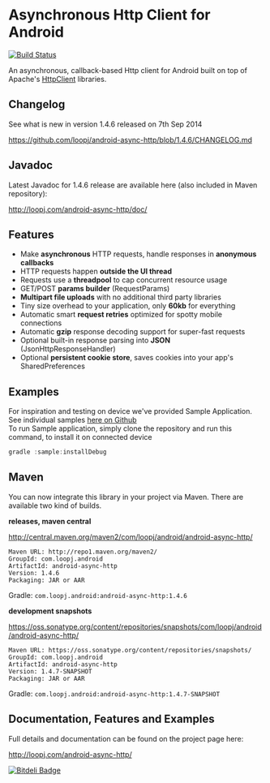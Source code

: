 Asynchronous Http Client for Android
====================================
[![Build Status](https://travis-ci.org/loopj/android-async-http.png?branch=master)](https://travis-ci.org/loopj/android-async-http)

An asynchronous, callback-based Http client for Android built on top of Apache's [HttpClient](http://hc.apache.org/httpcomponents-client-ga/) libraries.

Changelog
---------

See what is new in version 1.4.6 released on 7th Sep 2014

https://github.com/loopj/android-async-http/blob/1.4.6/CHANGELOG.md

Javadoc
-------

Latest Javadoc for 1.4.6 release are available here (also included in Maven repository):

http://loopj.com/android-async-http/doc/

Features
--------
- Make **asynchronous** HTTP requests, handle responses in **anonymous callbacks**
- HTTP requests happen **outside the UI thread**
- Requests use a **threadpool** to cap concurrent resource usage
- GET/POST **params builder** (RequestParams)
- **Multipart file uploads** with no additional third party libraries
- Tiny size overhead to your application, only **60kb** for everything
- Automatic smart **request retries** optimized for spotty mobile connections
- Automatic **gzip** response decoding support for super-fast requests
- Optional built-in response parsing into **JSON** (JsonHttpResponseHandler)
- Optional **persistent cookie store**, saves cookies into your app's SharedPreferences

Examples
--------

For inspiration and testing on device we've provided Sample Application.  
See individual samples [here on Github](https://github.com/loopj/android-async-http/tree/1.4.6/sample/src/main/java/com/loopj/android/http/sample)  
To run Sample application, simply clone the repository and run this command, to install it on connected device  

```java
gradle :sample:installDebug
```

Maven
-----
You can now integrate this library in your project via Maven. There are available two kind of builds.

**releases, maven central**

http://central.maven.org/maven2/com/loopj/android/android-async-http/
```
Maven URL: http://repo1.maven.org/maven2/
GroupId: com.loopj.android
ArtifactId: android-async-http
Version: 1.4.6
Packaging: JAR or AAR
```
Gradle: `com.loopj.android:android-async-http:1.4.6`

**development snapshots**

https://oss.sonatype.org/content/repositories/snapshots/com/loopj/android/android-async-http/
```
Maven URL: https://oss.sonatype.org/content/repositories/snapshots/
GroupId: com.loopj.android
ArtifactId: android-async-http
Version: 1.4.7-SNAPSHOT
Packaging: JAR or AAR
```
Gradle: `com.loopj.android:android-async-http:1.4.7-SNAPSHOT`

Documentation, Features and Examples
------------------------------------
Full details and documentation can be found on the project page here:

http://loopj.com/android-async-http/


[![Bitdeli Badge](https://d2weczhvl823v0.cloudfront.net/loopj/android-async-http/trend.png)](https://bitdeli.com/free "Bitdeli Badge")

